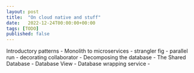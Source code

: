 ```yaml
---
layout: post
title:  "On cloud native and stuff"
date:   2022-12-24T00:00:00+00:00
tags: [TODO]
published: false
---
```



Introductory patterns
    - Monolith to microservices
        - strangler fig
        - parallel run
        - decorating collaborator
    - Decomposing the database
        - The Shared Database 
        - Database View
        - Database wrapping service
        - 
